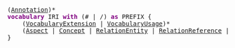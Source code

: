 <pre class="highlight highlight-html">
(<a href="#Annotation-Syntax">Annotation</a>)*
<span style="font-weight:bold;color:purple">vocabulary</span> IRI <span style="font-weight:bold;color:purple">with</span> (# | /) <span style="font-weight:bold;color:purple">as</span> PREFIX {
	(<a href="#VocabularyExtension-Syntax">VocabularyExtension</a> | <a href="#VocabularyUsage-Syntax">VocabularyUsage</a>)*
	(<a href="#Aspect-Syntax">Aspect</a> | <a href="#Concept-Syntax">Concept</a> | <a href="#RelationEntity-Syntax">RelationEntity</a> | <a href="#RelationReference-Syntax">RelationReference</a> | <a href="#Structure-Syntax">Structure</a> | <a href="#FacetedScalar-Syntax">FacetedScalar</a> | <a href="#EnumeratedScalar-Syntax">EnumeratedScalar</a> | <a href="#ScalarProperty-Syntax">ScalarProperty</a> | <a href="#StructuredProperty-Syntax">StructuredProperty</a> | <a href="#AnnotationProperty-Syntax">AnnotationProperty</a> | <a href="#Rule-Syntax">Rule</a>)*
}
</pre>

